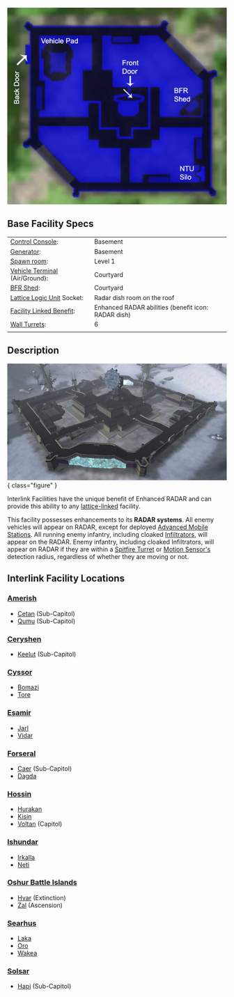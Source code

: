 ![](../images/Interlink_Layout.jpg "Interlink_Layout.jpg")

## Base Facility Specs

|                                                                       |                                                     |
| --------------------------------------------------------------------- | --------------------------------------------------- |
| [Control Console](Control_Console.md):                                | Basement                                            |
| [Generator](../items/Generator.md):                                   | Basement                                            |
| [Spawn room](Spawn_Room.md):                                          | Level 1                                             |
| [Vehicle Terminal](Vehicle_Terminal.md) (Air/Ground):                 | Courtyard                                           |
| [BFR Shed](../items/BFR_Shed.md):                                     | Courtyard                                           |
| [Lattice Logic Unit](../terminology/Lattice_Logic_Unit.md) Socket:    | Radar dish room on the roof                         |
| [Facility Linked Benefit](../terminology/Facility_Linked_Benefit.md): | Enhanced RADAR abilities (benefit icon: RADAR dish) |
| [Wall Turrets](../items/Phalanx.md):                                  | 6                                                   |
|                                                                       |                                                     |

## Description

![](../images/Interlink.jpg){ class="figure" }

Interlink Facilities have the
unique benefit of Enhanced RADAR and can provide this ability to any
[lattice-linked](../terminology/Facility_Linked_Benefit.md) facility.

This facility possesses enhancements to its **RADAR systems**. All enemy
vehicles will appear on RADAR, except for deployed
[Advanced Mobile Stations](../vehicles/Advanced_Mobile_Station.md). All running
enemy infantry, including cloaked [Infiltrators](../armor/Infiltration_Suit.md),
will appear on the RADAR. Enemy infantry, including cloaked Infiltrators, will
appear on RADAR if they are within a
[Spitfire Turret](../weapons/Adaptive_Construction_Engine.md) or
[Motion Sensor's](../weapons/Adaptive_Construction_Engine.md) detection radius,
regardless of whether they are moving or not.

## Interlink Facility Locations

### [Amerish](Amerish.md)

- [Cetan](../facilities/Cetan.md) (Sub-Capitol)
- [Qumu](../facilities/Qumu.md) (Sub-Capitol)

### [Ceryshen](Ceryshen.md)

- [Keelut](../facilities/Keelut.md) (Sub-Capitol)

### [Cyssor](Cyssor.md)

- [Bomazi](../facilities/Bomazi.md)
- [Tore](../facilities/Tore.md)

### [Esamir](Esamir.md)

- [Jarl](../facilities/Jarl.md)
- [Vidar](../facilities/Vidar.md)

### [Forseral](Forseral.md)

- [Caer](../facilities/Caer.md) (Sub-Capitol)
- [Dagda](../facilities/Dagda.md)

### [Hossin](Hossin.md)

- [Hurakan](../facilities/Hurakan.md)
- [Kisin](../facilities/Kisin.md)
- [Voltan](../facilities/Voltan.md) (Capitol)

### [Ishundar](Ishundar.md)

- [Irkalla](../facilities/Irkalla.md)
- [Neti](../facilities/Neti.md)

### [Oshur Battle Islands](Oshur.md)

- [Hvar](../facilities/Hvar.md) (Extinction)
- [Zal](../facilities/Zal.md) (Ascension)

### [Searhus](Searhus.md)

- [Laka](../facilities/Laka.md)
- [Oro](../facilities/Oro.md)
- [Wakea](../facilities/Wakea.md)

### [Solsar](Solsar.md)

- [Hapi](../facilities/Hapi.md) (Sub-Capitol)
